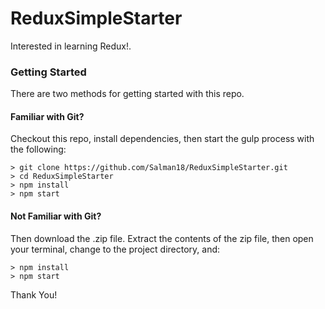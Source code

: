 # ReduxSimpleStarter

Interested in learning Redux!.

### Getting Started

There are two methods for getting started with this repo.

#### Familiar with Git?
Checkout this repo, install dependencies, then start the gulp process with the following:

```
> git clone https://github.com/Salman18/ReduxSimpleStarter.git
> cd ReduxSimpleStarter
> npm install
> npm start
```

#### Not Familiar with Git?
Then download the .zip file.  Extract the contents of the zip file, then open your terminal, change to the project directory, and:

```
> npm install
> npm start
```

Thank You!
